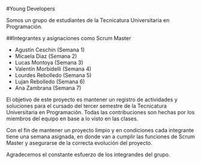 #Young Developers

Somos un grupo de estudiantes de la Tecnicatura Universitaria en Programación.

##Integrantes y asignaciones como Scrum Master
* Agustín Ceschin (Semana 1)
* Micaela Diaz (Semana 2)
* Lucas Montoya (Semana 3)
* Valentín Morbidelli (Semana 4)
* Lourdes Rebolledo (Semana 5)
* Lujan Rebolledo (Semana 6)
* Ana Zambrana (Semana 7)

El objetivo de este proyecto es mantener un registro de actividades y soluciones para el cursado del tercer semestre de la Tecnicatura Universitaria en Programación. Todas las contribuciones son hechas por los miembros del equipo en base a lo visto en las clases.

Con el fin de mantener un proyecto limpio y en condiciones cada integrante tiene una semana asignada, en donde van a cumplir las funciones de Scrum Master y asegurarse de la correcta evolución del proyecto.

Agradecemos el constante esfuerzo de los integrandes del grupo.
